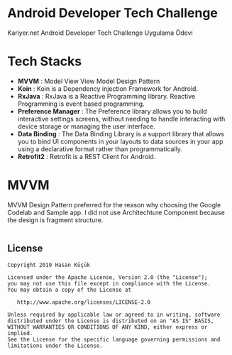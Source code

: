 # Android Developer Tech Challenge

Kariyer.net Android Developer Tech Challenge Uygulama Ödevi


# Tech Stacks

- **MVVM** 
: Model View View Model Design Pattern
- **Koin**
: Koin is a Dependency injection Framework for Android.
- **RxJava**
: RxJava is a Reactive Programming library. Reactive Programming is event based programming.
- **Preference Manager**
: The Preference library allows you to build interactive settings screens, without needing to handle interacting with device storage or managing the user interface.
- **Data Binding**
: The Data Binding Library is a support library that allows you to bind UI components in your layouts to data sources in your app using a declarative format rather than programmatically.
- **Retrofit2**
: Retrofit is a REST Client for Android.

# MVVM

MVVM Design Pattern preferred for the reason why choosing the Google Codelab and Sample app. I did not use Architechture Component because the design is fragment structure.




```xml


```




License
--------


    Copyright 2019 Hasan Küçük

    Licensed under the Apache License, Version 2.0 (the "License");
    you may not use this file except in compliance with the License.
    You may obtain a copy of the License at

       http://www.apache.org/licenses/LICENSE-2.0

    Unless required by applicable law or agreed to in writing, software
    distributed under the License is distributed on an "AS IS" BASIS,
    WITHOUT WARRANTIES OR CONDITIONS OF ANY KIND, either express or implied.
    See the License for the specific language governing permissions and
    limitations under the License.


